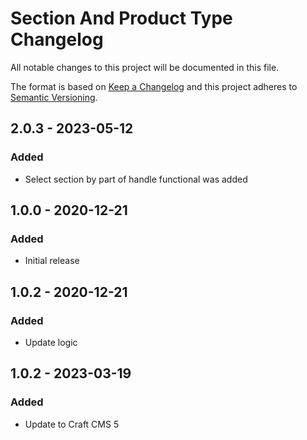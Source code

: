 # Section And Product Type Changelog

All notable changes to this project will be documented in this file.

The format is based on [Keep a Changelog](http://keepachangelog.com/) and this project adheres to [Semantic Versioning](http://semver.org/).

## 2.0.3 - 2023-05-12
### Added
- Select section by part of handle functional was added
## 1.0.0 - 2020-12-21
### Added
- Initial release
## 1.0.2 - 2020-12-21
### Added
- Update logic
## 1.0.2 - 2023-03-19
### Added
- Update to Craft CMS 5
